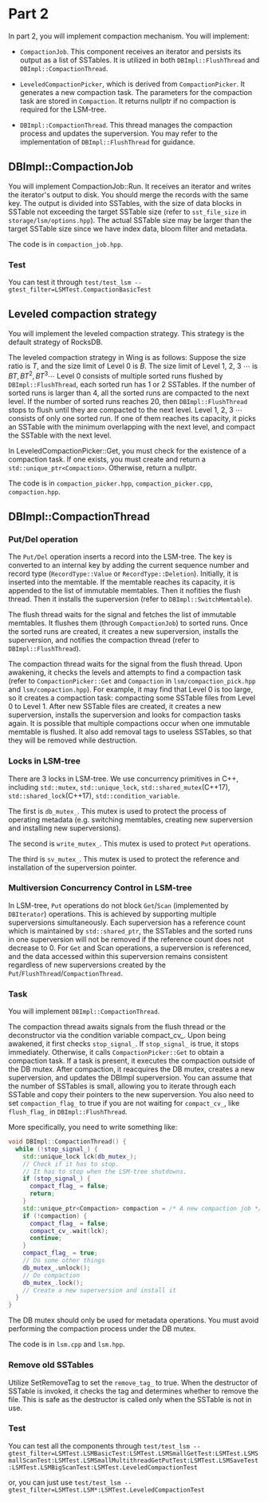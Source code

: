# Part 2

In part 2, you will implement compaction mechanism. You will implement: 

* `CompactionJob`. This component receives an iterator and persists its output as a list of SSTables. It is utilized in both `DBImpl::FlushThread` and `DBImpl::CompactionThread`.

* `LeveledCompactionPicker`, which is derived from `CompactionPicker`. It generates a new compaction task. The parameters for the compaction task are stored in `Compaction`. It returns nullptr if no compaction is required for the LSM-tree.


* `DBImpl::CompactionThread`. This thread manages the compaction process and updates the superversion. You may refer to the implementation of `DBImpl::FlushThread` for guidance.

## DBImpl::CompactionJob

You will implement CompactionJob::Run. It receives an iterator and writes the iterator's output to disk. You should merge the records with the same key. The output is divided into SSTables, with the size of data blocks in SSTable not exceeding the target SSTable size (refer to `sst_file_size` in `storage/lsm/options.hpp`). The actual SSTable size may be larger than the target SSTable size since we have index data, bloom filter and metadata. 

The code is in `compaction_job.hpp`.

### Test

You can test it through `test/test_lsm --gtest_filter=LSMTest.CompactionBasicTest`

## Leveled compaction strategy

You will implement the leveled compaction strategy. This strategy is the default strategy of RocksDB.

The leveled compaction strategy in Wing is as follows: Suppose the size ratio is $T$, and the size limit of Level 0 is $B$. The size limit of Level 1, 2, 3 $\cdots$ is $BT,BT^2,BT^3\cdots$ Level 0 consists of multiple sorted runs flushed by `DBImpl::FlushThread`, each sorted run has 1 or 2 SSTables. If the number of sorted runs is larger than 4, all the sorted runs are compacted to the next level. If the number of sorted runs reaches 20, then `DBImpl::FlushThread` stops to flush until they are compacted to the next level. Level 1, 2, 3 $\cdots$ consists of only one sorted run. If one of them reaches its capacity, it picks an SSTable with the minimum overlapping with the next level, and compact the SSTable with the next level.

In LeveledCompactionPicker::Get, you must check for the existence of a compaction task. If one exists, you must create and return a `std::unique_ptr<Compaction>`. Otherwise, return a nullptr.

The code is in `compaction_picker.hpp`, `compaction_picker.cpp`, `compaction.hpp`.


## DBImpl::CompactionThread

### Put/Del operation

The `Put/Del` operation inserts a record into the LSM-tree. The key is converted to an internal key by adding the current sequence number and record type (`RecordType::Value` or `RecordType::Deletion`). Initially, it is inserted into the memtable. If the memtable reaches its capacity, it is appended to the list of immutable memtables. Then it nofities the flush thread. Then it installs the superversion (refer to `DBImpl::SwitchMemtable`).

The flush thread waits for the signal and fetches the list of immutable memtables. It flushes them (through `CompactionJob`) to sorted runs. Once the sorted runs are created, it creates a new superversion, installs the superversion, and notifies the compaction thread (refer to `DBImpl::FlushThread`). 

The compaction thread waits for the signal from the flush thread. Upon awakening, it checks the levels and attempts to find a compaction task (refer to `CompactionPicker::Get` and `Compaction` in `lsm/compaction_pick.hpp` and `lsm/compaction.hpp`). For example, it may find that Level 0 is too large, so it creates a compaction task: compacting some SSTable files from Level 0 to Level 1. After new SSTable files are created, it creates a new superversion, installs the superversion and looks for compaction tasks again. It is possible that multiple compactions occur when one immutable memtable is flushed. It also add removal tags to useless SSTables, so that they will be removed while destruction. 

### Locks in LSM-tree

There are 3 locks in LSM-tree. We use concurrency primitives in C++, including `std::mutex`, `std::unique_lock`, `std::shared_mutex`(C++17), `std::shared_lock`(C++17), `std::condition_variable`.

The first is `db_mutex_`. This mutex is used to protect the process of operating metadata (e.g. switching memtables, creating new superversion and installing new superversions).

The second is `write_mutex_`. This mutex is used to protect `Put` operations. 

The third is `sv_mutex_`. This mutex is used to protect the reference and installation of the superversion pointer.

### Multiversion Concurrency Control in LSM-tree

In LSM-tree, `Put` operations do not block `Get`/`Scan` (implemented by `DBIterator`) operations. This is achieved by supporting multiple superversions simultaneously. Each superversion has a reference count which is maintained by `std::shared_ptr`, the SSTables and the sorted runs in one superversion will not be removed if the reference count does not decrease to 0. For `Get` and Scan operations, a superversion is referenced, and the data accessed within this superversion remains consistent regardless of new superversions created by the `Put`/`FlushThread`/`CompactionThread`.

### Task

You will implement `DBImpl::CompactionThread`.

The compaction thread awaits signals from the flush thread or the deconstructor via the condition variable compact_cv_. Upon being awakened, it first checks `stop_signal_`. If `stop_signal_` is true, it stops immediately. Otherwise, it calls `CompactionPicker::Get` to obtain a compaction task. If a task is present, it executes the compaction outside of the DB mutex. After compaction, it reacquires the DB mutex, creates a new superversion, and updates the DBImpl superversion. You can assume that the number of SSTables is small, allowing you to iterate through each SSTable and copy their pointers to the new superversion. You also need to set `compaction_flag_` to true if you are not waiting for `compact_cv_`, like `flush_flag_` in `DBImpl::FlushThread`. 

More specifically, you need to write something like:

```c++
void DBImpl::CompactionThread() {
  while (!stop_signal_) {
    std::unique_lock lck(db_mutex_);
    // Check if it has to stop. 
    // It has to stop when the LSM-tree shutdowns.
    if (stop_signal_) {
      compact_flag_ = false;
      return;
    }
    std::unique_ptr<Compaction> compaction = /* A new compaction job */
    if (!compaction) {
      compact_flag_ = false;
      compact_cv_.wait(lck);
      continue;
    }
    compact_flag_ = true;
    // Do some other things
    db_mutex_.unlock();
    // Do compaction
    db_mutex_.lock();
    // Create a new superversion and install it
  }
}
```

The DB mutex should only be used for metadata operations. You must avoid performing the compaction process under the DB mutex.

The code is in `lsm.cpp` and `lsm.hpp`.

### Remove old SSTables

Utilize SetRemoveTag to set the `remove_tag_` to true. When the destructor of SSTable is invoked, it checks the tag and determines whether to remove the file. This is safe as the destructor is called only when the SSTable is not in use.

### Test

You can test all the components through `test/test_lsm --gtest_filter=LSMTest.LSMBasicTest:LSMTest.LSMSmallGetTest:LSMTest.LSMSmallScanTest:LSMTest.LSMSmallMultithreadGetPutTest:LSMTest.LSMSaveTest:LSMTest.LSMBigScanTest:LSMTest.LeveledCompactionTest`

or, you can just use `test/test_lsm --gtest_filter=LSMTest.LSM*:LSMTest.LeveledCompactionTest`